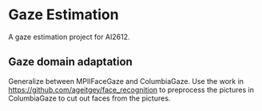 # Gaze Estimation
A gaze estimation project for AI2612.

## Gaze domain adaptation
Generalize between MPIIFaceGaze and ColumbiaGaze.
Use the work in https://github.com/ageitgey/face_recognition to preprocess the pictures in ColumbiaGaze to cut out faces from the pictures.
